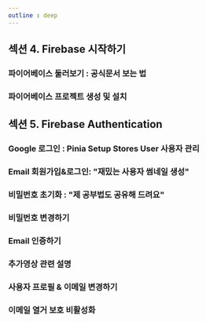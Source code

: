 ```yaml
--- 
outline : deep
---
```


## 섹션 4. Firebase 시작하기
### 파이어베이스 둘러보기 : 공식문서 보는 법

### 파이어베이스 프로젝트 생성 및 설치

## 섹션 5. Firebase Authentication

### Google 로그인 : Pinia Setup Stores User 사용자 관리

### Email 회원가입&로그인: "재밌는 사용자 썸네일 생성"

### 비밀번호 초기화 : "제 공부법도 공유해 드려요"

### 비밀번호 변경하기

### Email 인증하기

### 추가영상 관련 설명

### 사용자 프로필 & 이메일 변경하기

### 이메일 열거 보호 비활성화